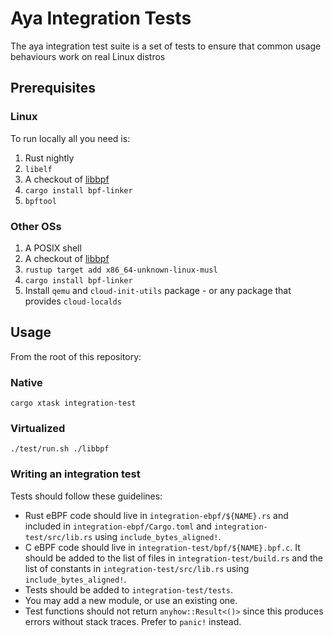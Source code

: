 Aya Integration Tests
=====================

The aya integration test suite is a set of tests to ensure that
common usage behaviours work on real Linux distros
## Prerequisites

### Linux

To run locally all you need is:

1. Rust nightly
2. `libelf`
3. A checkout of [libbpf](https://github.com/libbpf/libbpf)
4. `cargo install bpf-linker`
5. `bpftool`

### Other OSs

1. A POSIX shell
1. A checkout of [libbpf](https://github.com/libbpf/libbpf)
1. `rustup target add x86_64-unknown-linux-musl`
1. `cargo install bpf-linker`
1. Install `qemu` and `cloud-init-utils` package - or any package that provides `cloud-localds`

## Usage

From the root of this repository:

### Native

```
cargo xtask integration-test
```

### Virtualized

```
./test/run.sh ./libbpf
```

### Writing an integration test

Tests should follow these guidelines:

- Rust eBPF code should live in `integration-ebpf/${NAME}.rs` and included in
  `integration-ebpf/Cargo.toml` and `integration-test/src/lib.rs` using
  `include_bytes_aligned!`.
- C eBPF code should live in `integration-test/bpf/${NAME}.bpf.c`. It should be
  added to the list of files in `integration-test/build.rs` and the list of
  constants in `integration-test/src/lib.rs` using `include_bytes_aligned!`.
- Tests should be added to `integration-test/tests`.
- You may add a new module, or use an existing one.
- Test functions should not return `anyhow::Result<()>` since this produces errors without stack
  traces. Prefer to `panic!` instead.
